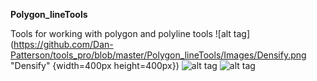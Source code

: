****Polygon_lineTools****

Tools for working with polygon and polyline tools
![alt tag](https://github.com/Dan-Patterson/tools_pro/blob/master/Polygon_lineTools/Images/Densify.png "Densify" {width=400px height=400px})
![alt tag](https://github.com/Dan-Patterson/tools_pro/blob/master/Polygon_lineTools/Images/Split_poly_features.png "Split Poly* features") 
![alt tag](https://github.com/Dan-Patterson/tools_pro/blob/master/Polygon_lineTools/Images/sampling_grid_results.png "Sampling grids")

